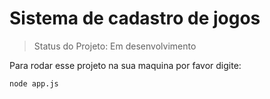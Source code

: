 <h1>Sistema de cadastro de jogos</h1>

> Status do Projeto: Em desenvolvimento

Para rodar esse projeto na sua maquina por favor digite:

```
node app.js
```

